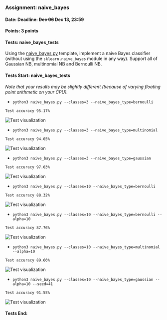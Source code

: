 ### Assignment: naive_bayes
#### Date: Deadline: ~~Dec 06~~ Dec 13, 23:59
#### Points: 3 points
#### Tests: naive_bayes_tests

Using the [naive_bayes.py](https://github.com/ufal/npfl129/tree/past-2122/labs/08/naive_bayes.py)
template, implement a naive Bayes classifier (without using the
`sklearn.naive_bayes` module in any way). Support all of Gaussian NB,
multinomial NB and Bernoulli NB.

#### Tests Start: naive_bayes_tests
_Note that your results may be slightly different (because of varying floating point arithmetic on your CPU)._
- `python3 naive_bayes.py --classes=3 --naive_bayes_type=bernoulli`
```
Test accuracy 95.17%
```
![Test visualization](//ufal.mff.cuni.cz/~straka/courses/npfl129/2122/tasks/figures/naive_bayes_1.svgz)
- `python3 naive_bayes.py --classes=3 --naive_bayes_type=multinomial`
```
Test accuracy 94.05%
```
![Test visualization](//ufal.mff.cuni.cz/~straka/courses/npfl129/2122/tasks/figures/naive_bayes_2.svgz)
- `python3 naive_bayes.py --classes=3 --naive_bayes_type=gaussian`
```
Test accuracy 97.03%
```
![Test visualization](//ufal.mff.cuni.cz/~straka/courses/npfl129/2122/tasks/figures/naive_bayes_3.svgz)
- `python3 naive_bayes.py --classes=10 --naive_bayes_type=bernoulli`
```
Test accuracy 88.32%
```
![Test visualization](//ufal.mff.cuni.cz/~straka/courses/npfl129/2122/tasks/figures/naive_bayes_4.svgz)
- `python3 naive_bayes.py --classes=10 --naive_bayes_type=bernoulli --alpha=10`
```
Test accuracy 87.76%
```
![Test visualization](//ufal.mff.cuni.cz/~straka/courses/npfl129/2122/tasks/figures/naive_bayes_5.svgz)
- `python3 naive_bayes.py --classes=10 --naive_bayes_type=multinomial --alpha=10`
```
Test accuracy 89.66%
```
![Test visualization](//ufal.mff.cuni.cz/~straka/courses/npfl129/2122/tasks/figures/naive_bayes_6.svgz)
- `python3 naive_bayes.py --classes=10 --naive_bayes_type=gaussian --alpha=10 --seed=41`
```
Test accuracy 91.55%
```
![Test visualization](//ufal.mff.cuni.cz/~straka/courses/npfl129/2122/tasks/figures/naive_bayes_7.svgz)
#### Tests End:
